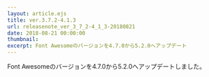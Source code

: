 ```yaml
---
layout: article.ejs
title: ver.3.7.2-4.1.3
url: releasenote_ver_3_7_2-4_1_3-20180821
date: 2018-08-21 00:00:00
thumbnail: 
excerpt: Font Awesomeのバージョンを4.7.0から5.2.0へアップデート
---
```


Font Awesomeのバージョンを4.7.0から5.2.0へアップデートしました。

